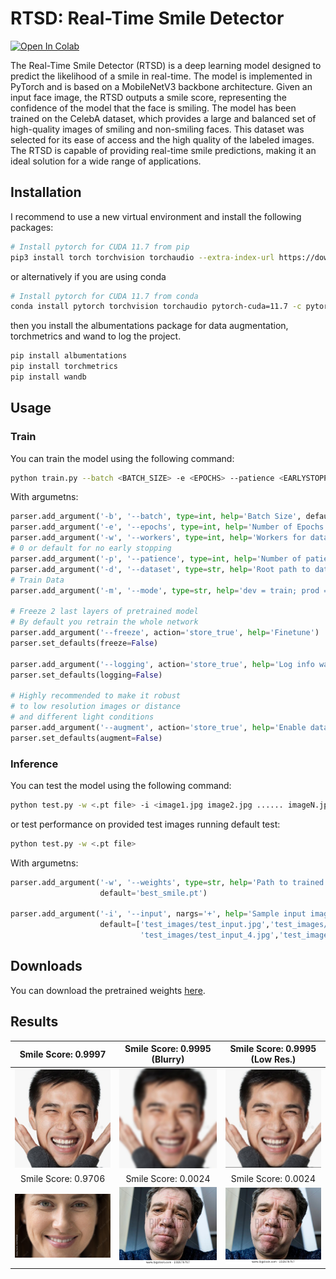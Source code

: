 # RTSD: Real-Time Smile Detector

<a target="_blank" href="https://colab.research.google.com/drive/14QfCaIClnfSmHjjVkMNoMtZ0MlRhCwr6?usp=sharing">
  <img src="https://colab.research.google.com/assets/colab-badge.svg" alt="Open In Colab"/>
</a>


The Real-Time Smile Detector (RTSD) is a deep learning model designed to predict the likelihood of a smile in real-time. The model is implemented in PyTorch and is based on a MobileNetV3 backbone architecture. Given an input face image, the RTSD outputs a smile score, representing the confidence of the model that the face is smiling. The model has been trained on the CelebA dataset, which provides a large and balanced set of high-quality images of smiling and non-smiling faces. This dataset was selected for its ease of access and the high quality of the labeled images. The RTSD is capable of providing real-time smile predictions, making it an ideal solution for a wide range of applications.  


## Installation
I recommend to use a new virtual environment and install the following packages:

```bash
# Install pytorch for CUDA 11.7 from pip
pip3 install torch torchvision torchaudio --extra-index-url https://download.pytorch.org/whl/cu117
```
or alternatively if you are using conda

```bash
# Install pytorch for CUDA 11.7 from conda
conda install pytorch torchvision torchaudio pytorch-cuda=11.7 -c pytorch -c nvidia
```

then you install the albumentations package for data augmentation, torchmetrics and wand to log the project.
```bash
pip install albumentations
pip install torchmetrics
pip install wandb
```

## Usage
### Train
You can train the model using the following command:
```bash
python train.py --batch <BATCH_SIZE> -e <EPOCHS> --patience <EARLYSTOPPING PATIENCE> --mode <prod or dev> --dataset <ROOT_PATH> --logging <OPTIONAL> --augment <OPTIONAL>
```
With argumetns:
```python
parser.add_argument('-b', '--batch', type=int, help='Batch Size', default=256)
parser.add_argument('-e', '--epochs', type=int, help='Number of Epochs', default=100)
parser.add_argument('-w', '--workers', type=int, help='Workers for datalaoder', default=2)
# 0 or default for no early stopping
parser.add_argument('-p', '--patience', type=int, help='Number of patience for early stopping', default=0)
parser.add_argument('-d', '--dataset', type=str, help='Root path to dataset', default='dataset')
# Train Data
parser.add_argument('-m', '--mode', type=str, help='dev = train; prod = train + val', default='dev')

# Freeze 2 last layers of pretrained model
# By default you retrain the whole network
parser.add_argument('--freeze', action='store_true', help='Finetune')
parser.set_defaults(freeze=False)

parser.add_argument('--logging', action='store_true', help='Log info wandb')
parser.set_defaults(logging=False)

# Highly recommended to make it robust
# to low resolution images or distance
# and different light conditions
parser.add_argument('--augment', action='store_true', help='Enable data augmentation')
parser.set_defaults(augment=False)
```

### Inference
You can test the model using the following command:
```bash
python test.py -w <.pt file> -i <image1.jpg image2.jpg ...... imageN.jpg> 
```
or test performance on provided test images running default test:
```bash
python test.py -w <.pt file>
```

With argumetns:
```python
parser.add_argument('-w', '--weights', type=str, help='Path to trained weights',
                    default='best_smile.pt')

parser.add_argument('-i', '--input', nargs='+', help='Sample input image path',
                    default=['test_images/test_input.jpg','test_images/test_input_2.jpg','test_images/test_input_3.jpg',
                             'test_images/test_input_4.jpg','test_images/test_input_5.jpg'])
```

## Downloads
You can download the pretrained weights [here](https://drive.google.com/file/d/1dNrr6JQhIaYoFGO0kKuZbj28h6Hn3mLZ/view?usp=share_link).


## Results

Smile Score: 0.9997 |  Smile Score: 0.9995 (Blurry) | Smile Score: 0.9995 (Low Res.)
:-------------------------:|:-------------------------:|:-------------------------:
<img src="test_images/test_input_2.jpg" width="320"/> |  <img src="test_images/test_input_4.jpg" width="320"/> | <img src="test_images/test_input_5.jpg" width="320"/>
Smile Score: 0.9706 |  Smile Score: 0.0024 |  Smile Score: 0.0024
<img src="test_images/test_input.jpg" width="320"/> | <img src="test_images/test_input_3.jpg" width="320"/> | <img src="test_images/test_input_3.jpg" width="320"/>
